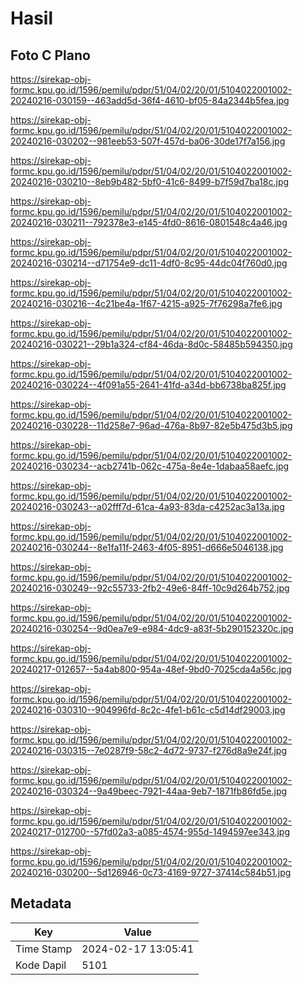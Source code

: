 # Hasil

## Foto C Plano

https://sirekap-obj-formc.kpu.go.id/1596/pemilu/pdpr/51/04/02/20/01/5104022001002-20240216-030159--463add5d-36f4-4610-bf05-84a2344b5fea.jpg

https://sirekap-obj-formc.kpu.go.id/1596/pemilu/pdpr/51/04/02/20/01/5104022001002-20240216-030202--981eeb53-507f-457d-ba06-30de17f7a156.jpg

https://sirekap-obj-formc.kpu.go.id/1596/pemilu/pdpr/51/04/02/20/01/5104022001002-20240216-030210--8eb9b482-5bf0-41c6-8499-b7f59d7ba18c.jpg

https://sirekap-obj-formc.kpu.go.id/1596/pemilu/pdpr/51/04/02/20/01/5104022001002-20240216-030211--792378e3-e145-4fd0-8616-0801548c4a46.jpg

https://sirekap-obj-formc.kpu.go.id/1596/pemilu/pdpr/51/04/02/20/01/5104022001002-20240216-030214--d71754e9-dc11-4df0-8c95-44dc04f760d0.jpg

https://sirekap-obj-formc.kpu.go.id/1596/pemilu/pdpr/51/04/02/20/01/5104022001002-20240216-030216--4c21be4a-1f67-4215-a925-7f76298a7fe6.jpg

https://sirekap-obj-formc.kpu.go.id/1596/pemilu/pdpr/51/04/02/20/01/5104022001002-20240216-030221--29b1a324-cf84-46da-8d0c-58485b594350.jpg

https://sirekap-obj-formc.kpu.go.id/1596/pemilu/pdpr/51/04/02/20/01/5104022001002-20240216-030224--4f091a55-2641-41fd-a34d-bb6738ba825f.jpg

https://sirekap-obj-formc.kpu.go.id/1596/pemilu/pdpr/51/04/02/20/01/5104022001002-20240216-030228--11d258e7-96ad-476a-8b97-82e5b475d3b5.jpg

https://sirekap-obj-formc.kpu.go.id/1596/pemilu/pdpr/51/04/02/20/01/5104022001002-20240216-030234--acb2741b-062c-475a-8e4e-1dabaa58aefc.jpg

https://sirekap-obj-formc.kpu.go.id/1596/pemilu/pdpr/51/04/02/20/01/5104022001002-20240216-030243--a02fff7d-61ca-4a93-83da-c4252ac3a13a.jpg

https://sirekap-obj-formc.kpu.go.id/1596/pemilu/pdpr/51/04/02/20/01/5104022001002-20240216-030244--8e1fa11f-2463-4f05-8951-d666e5046138.jpg

https://sirekap-obj-formc.kpu.go.id/1596/pemilu/pdpr/51/04/02/20/01/5104022001002-20240216-030249--92c55733-2fb2-49e6-84ff-10c9d264b752.jpg

https://sirekap-obj-formc.kpu.go.id/1596/pemilu/pdpr/51/04/02/20/01/5104022001002-20240216-030254--9d0ea7e9-e984-4dc9-a83f-5b290152320c.jpg

https://sirekap-obj-formc.kpu.go.id/1596/pemilu/pdpr/51/04/02/20/01/5104022001002-20240217-012657--5a4ab800-954a-48ef-9bd0-7025cda4a56c.jpg

https://sirekap-obj-formc.kpu.go.id/1596/pemilu/pdpr/51/04/02/20/01/5104022001002-20240216-030310--904996fd-8c2c-4fe1-b61c-c5d14df29003.jpg

https://sirekap-obj-formc.kpu.go.id/1596/pemilu/pdpr/51/04/02/20/01/5104022001002-20240216-030315--7e0287f9-58c2-4d72-9737-f276d8a9e24f.jpg

https://sirekap-obj-formc.kpu.go.id/1596/pemilu/pdpr/51/04/02/20/01/5104022001002-20240216-030324--9a49beec-7921-44aa-9eb7-1871fb86fd5e.jpg

https://sirekap-obj-formc.kpu.go.id/1596/pemilu/pdpr/51/04/02/20/01/5104022001002-20240217-012700--57fd02a3-a085-4574-955d-1494597ee343.jpg

https://sirekap-obj-formc.kpu.go.id/1596/pemilu/pdpr/51/04/02/20/01/5104022001002-20240216-030200--5d126946-0c73-4169-9727-37414c584b51.jpg


## Metadata

| Key        | Value               |
| ---------- | ------------------- |
| Time Stamp | 2024-02-17 13:05:41 |
| Kode Dapil | 5101                |



